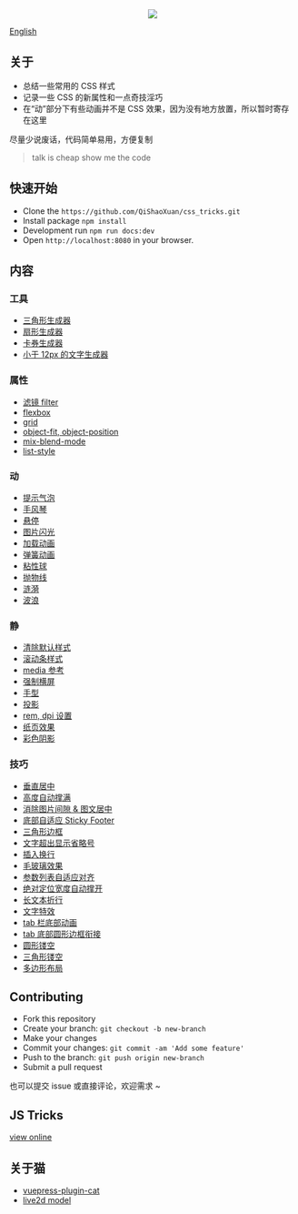 <div align="center"><img src="https://raw.githubusercontent.com/QiShaoXuan/css_tricks/master/logo.png"></div>

<a href='https://github.com/QiShaoXuan/css_tricks/blob/master/README_en.md'>English</a>

## 关于

- 总结一些常用的 CSS 样式
- 记录一些 CSS 的新属性和一点奇技淫巧
- 在“动”部分下有些动画并不是 CSS 效果，因为没有地方放置，所以暂时寄存在这里

尽量少说废话，代码简单易用，方便复制

> talk is cheap show me the code

## 快速开始

- Clone the `https://github.com/QiShaoXuan/css_tricks.git`
- Install package `npm install`
- Development run `npm run docs:dev`
- Open `http://localhost:8080` in your browser.

## 内容 

### 工具
- <a href="http://css-tricks.neatbang.com/createTriangle/">三角形生成器</a>
- <a href="http://css-tricks.neatbang.com/sector/">扇形生成器</a>
- <a href="http://css-tricks.neatbang.com/hollowOut/"> 卡券生成器</a>
- <a href="http://css-tricks.neatbang.com/smallFont/">小于 12px 的文字生成器</a>

### 属性
- <a href="http://css-tricks.neatbang.com/filter/">滤镜 filter</a>
- <a href="http://css-tricks.neatbang.com/flexbox/">flexbox</a>
- <a href="http://css-tricks.neatbang.com/grid/">grid</a>
- <a href="http://css-tricks.neatbang.com/object/">object-fit, object-position</a>
- <a href="http://css-tricks.neatbang.com/mixBlendMode/">mix-blend-mode</a>
- <a href="http://css-tricks.neatbang.com/list/">list-style</a>

### 动
- <a href="http://css-tricks.neatbang.com/poptip/">提示气泡</a>
- <a href="http://css-tricks.neatbang.com/accordion/">手风琴</a>
- <a href="http://css-tricks.neatbang.com/hover/">悬停</a>
- <a href="http://css-tricks.neatbang.com/flash/">图片闪光</a>
- <a href="http://css-tricks.neatbang.com/loading/">加载动画</a>
- <a href="http://css-tricks.neatbang.com/spring/">弹簧动画</a>
- <a href="http://css-tricks.neatbang.com/stickyBall/">粘性球</a>
- <a href="http://css-tricks.neatbang.com/parabola/">抛物线</a>
- <a href="http://css-tricks.neatbang.com/notCSS/ripple">涟漪</a>
- <a href="http://css-tricks.neatbang.com/notCSS/wave">波浪</a>

### 静
- <a href="http://css-tricks.neatbang.com/reset/">清除默认样式</a>
- <a href="http://css-tricks.neatbang.com/scrollTemp/">滚动条样式</a>
- <a href="http://css-tricks.neatbang.com/media/">media 参考</a>
- <a href="http://css-tricks.neatbang.com/landscapeScreen/">强制横屏</a>
- <a href="http://css-tricks.neatbang.com/cursor/">手型</a>
- <a href="http://css-tricks.neatbang.com/shadow/">投影</a>
- <a href="http://css-tricks.neatbang.com/remDpi/">rem, dpi 设置</a>
- <a href="http://css-tricks.neatbang.com/paper/">纸页效果</a>
- <a href="http://css-tricks.neatbang.com/colorShadow/">彩色阴影</a>

### 技巧
- <a href="http://css-tricks.neatbang.com/verticalMiddle/">垂直居中</a>
- <a href="http://css-tricks.neatbang.com/autoHeight/">高度自动撑满</a>
- <a href="http://css-tricks.neatbang.com/vertical/">消除图片间隙 & 图文居中</a>
- <a href="http://css-tricks.neatbang.com/bottom/">底部自适应 Sticky Footer</a>
- <a href="http://css-tricks.neatbang.com/triangle/">三角形边框</a>
- <a href="http://css-tricks.neatbang.com/ellipsis/">文字超出显示省略号</a>
- <a href="http://css-tricks.neatbang.com/lineBreak/">插入换行</a>
- <a href="http://css-tricks.neatbang.com/glass/">毛玻璃效果</a>
- <a href="http://css-tricks.neatbang.com/align/">参数列表自适应对齐</a>
- <a href="http://css-tricks.neatbang.com/positionWidth/">绝对定位宽度自动撑开</a>
- <a href="http://css-tricks.neatbang.com/longText/">长文本折行</a>
- <a href="http://css-tricks.neatbang.com/textShadow/">文字特效</a>
- <a href="http://css-tricks.neatbang.com/tab/">tab 栏底部动画</a>
- <a href="http://css-tricks.neatbang.com/tab/circle-border.md">tab 底部圆形边框衔接</a>
- <a href="http://css-tricks.neatbang.com/hollowOut/">圆形镂空</a>
- <a href="http://css-tricks.neatbang.com/hollowOut/trangle.md">三角形镂空</a>
- <a href="http://css-tricks.neatbang.com/polygonLayout/">多边形布局</a>


## Contributing

- Fork this repository
- Create your branch: `git checkout -b new-branch`
- Make your changes
- Commit your changes: `git commit -am 'Add some feature'`
- Push to the branch: `git push origin new-branch`
- Submit a pull request

也可以提交 issue 或直接评论，欢迎需求 ~

## JS Tricks

<a href="https://qishaoxuan.github.io/js_tricks/" target="_blank">view online</a>

## 关于猫

- <a href="https://github.com/QiShaoXuan/vuepress-plugin-cat" target="_blank">vuepress-plugin-cat</a>
- <a href="https://github.com/QiShaoXuan/live2DModel">live2d model</a>
